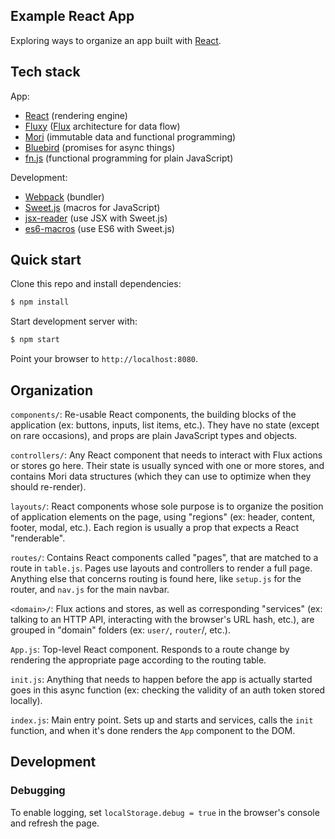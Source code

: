 ## Example React App

Exploring ways to organize an app built with [React](http://facebook.github.io/react).

## Tech stack

App:

- [React](http://facebook.github.io/react) (rendering engine)
- [Fluxy](https://github.com/jmreidy/fluxy) ([Flux](http://facebook.github.io/react/docs/flux-overview.html) architecture for data flow)
- [Mori](http://swannodette.github.io/mori/) (immutable data and functional programming)
- [Bluebird](https://github.com/petkaantonov/bluebird/) (promises for async things)
- [fn.js](http://eliperelman.com/fn.js/) (functional programming for plain JavaScript)

Development:

- [Webpack](http://webpack.github.io/docs/) (bundler)
- [Sweet.js](http://sweetjs.org/) (macros for JavaScript)
- [jsx-reader](https://github.com/jlongster/jsx-reader) (use JSX with Sweet.js)
- [es6-macros](https://github.com/jlongster/es6-macros) (use ES6 with Sweet.js)

## Quick start

Clone this repo and install dependencies:

```bash
$ npm install
```

Start development server with:

```bash
$ npm start
```

Point your browser to `http://localhost:8080`.

## Organization

`components/`: Re-usable React components, the building blocks of the application (ex: buttons, inputs, list items, etc.). They have no state (except on rare occasions), and props are plain JavaScript types and objects.

`controllers/`: Any React component that needs to interact with Flux actions or stores go here. Their state is usually synced with one or more stores, and contains Mori data structures (which they can use to optimize when they should re-render).

`layouts/`: React components whose sole purpose is to organize the position of application elements on the page, using "regions" (ex: header, content, footer, modal, etc.). Each region is usually a prop that expects a React "renderable".

`routes/`: Contains React components called "pages", that are matched to a route in `table.js`. Pages use layouts and controllers to render a full page. Anything else that concerns routing is found here, like `setup.js` for the router, and `nav.js` for the main navbar.

`<domain>/`: Flux actions and stores, as well as corresponding "services" (ex: talking to an HTTP API, interacting with the browser's URL hash, etc.), are grouped in "domain" folders (ex: `user/`, `router`/, etc.).

`App.js`: Top-level React component. Responds to a route change by rendering the appropriate page according to the routing table.

`init.js`: Anything that needs to happen before the app is actually started goes in this async function (ex: checking the validity of an auth token stored locally).

`index.js`: Main entry point. Sets up and starts and services, calls the `init` function, and when it's done renders the `App` component to the DOM.

## Development

### Debugging

To enable logging, set `localStorage.debug = true` in the browser's console and refresh the page.
